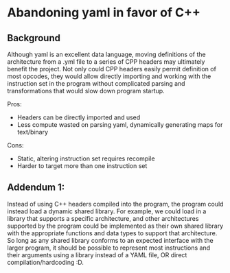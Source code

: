 # Abandoning yaml in favor of C++

## Background
Although yaml is an excellent data language, moving definitions of the architecture from a .yml file to a series of CPP headers may ultimately benefit the project. Not only could CPP headers easily permit definition of most opcodes, they would allow directly importing and working with the instruction set in the program without complicated parsing and transformations that would slow down program startup. 

Pros:
- Headers can be directly imported and used
- Less compute wasted on parsing yaml, dynamically generating maps for text/binary

Cons:
- Static, altering instruction set requires recompile
- Harder to target more than one instruction set

## Addendum 1:
Instead of using C++ headers compiled into the program, the program could instead load a dynamic shared library. For example, we could load in a library that supports a specific architecture, and other architectures supported by the program could be implemented as their own shared library with the appropriate functions and data types to support that architecture. So long as any shared library conforms to an expected interface with the larger program, it should be possible to represent most instructions and their arguments using a library instead of a YAML file, OR direct compilation/hardcoding :D.
